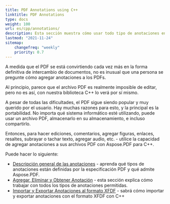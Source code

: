```yaml
---
title: PDF Annotations using C++
linktitle: PDF Annotations
type: docs
weight: 100
url: es/cpp/annotations/
description: Esta sección muestra cómo usar todo tipo de anotaciones en su archivo PDF con la biblioteca Aspose.PDF. Aprenda a dibujar, abrir o agregar una anotación en C++
lastmod: "2021-11-24"
sitemap:
    changefreq: "weekly"
    priority: 0.7
---
```


A medida que el PDF se está convirtiendo cada vez más en la forma definitiva de intercambio de documentos, no es inusual que una persona se pregunte cómo agregar anotaciones a los PDFs.

Al principio, parece que el archivo PDF es realmente imposible de editar, pero no es así, con nuestra biblioteca C++ lo verá por sí mismo.

A pesar de todas las dificultades, el PDF sigue siendo popular y muy querido por el usuario. Hay muchas razones para esto, y la principal es la portabilidad. No importa qué sistema informático esté utilizando, puede usar un archivo PDF, almacenarlo en su almacenamiento, e incluso compartirlo.

Entonces, para hacer ediciones, comentarios, agregar figuras, enlaces, resaltes, subrayar o tachar texto, agregar audio, etc. - utilice la capacidad de agregar anotaciones a sus archivos PDF con Aspose.PDF para C++.

Puede hacer lo siguiente:

- [Descripción general de las anotaciones](/pdf/cpp/overview-of-annotations/) - aprenda qué tipos de anotaciones están definidas por la especificación PDF y qué admite Aspose.PDF.
- [Agregar, Eliminar y Obtener Anotación](/pdf/cpp/add-delete-and-get-annotation/) - esta sección explica cómo trabajar con todos los tipos de anotaciones permitidas.
- [Importar y Exportar Anotaciones al formato XFDF](/pdf/cpp/import-export-xfdf/) - sabrá cómo importar y exportar anotaciones con el formato XFDF con C++